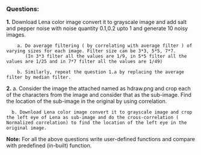 ### Questions:

**1.** Download Lena color image convert it to grayscale image and add salt and  pepper noise with noise quantity 0.1,0.2 upto 1 and generate 10 noisy images.

        a. Do average filtering ( by correlating with average filter ) of varying sizes for each image. Filter size can be 3*3, 5*5, 7*7. 
           (In 3*3 filter all the values are 1/9, in 5*5 filter all the values are 1/25 and in 7*7 filter all the values are 1/49)
         
        b. Similarly, repeat the question 1.a by replacing the average filter by median filter.

**2.** a. Consider the image the attached named as hdraw.png and crop each of the characters from the image and consider that as the sub-image. Find the location of the sub-image in the original by using correlation.

      b. Download Lena color image convert it to grayscale image and crop the left eye of Lena as sub-image and do the cross-correlation ( Normalized correlation) to find the location of the left eye in the original image.

**Note:** For all the above questions write user-defined functions and compare with predefined (in-built) function.
